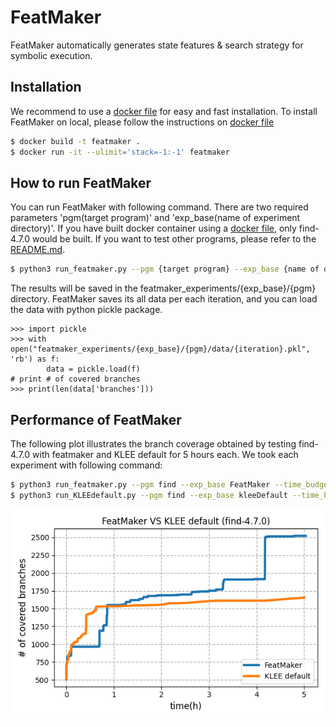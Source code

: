 # FeatMaker

FeatMaker automatically generates state features & search strategy for symbolic execution.

## Installation
We recommend to use a [docker file](Dockerfile) for easy and fast installation. To install FeatMaker on local, please follow the instructions on [docker file](Dockerfile)
```bash
$ docker build -t featmaker .
$ docker run -it --ulimit='stack=-1:-1' featmaker
```

## How to run FeatMaker
You can run FeatMaker with following command. There are two required parameters 'pgm(target program)' and 'exp_base(name of experiment directory)'. If you have built docker container using a [docker file](Dockerfile), only find-4.7.0 would be built. If you want to test other programs, please refer to the [README.md](benchmarks/README.md). 
```bash
$ python3 run_featmaker.py --pgm {target program} --exp_base {name of directory you want to create}
```
The results will be saved in the featmaker_experiments/{exp_base}/{pgm} directory. FeatMaker saves its all data per each iteration, and you can load the data with python pickle package. 
```
>>> import pickle
>>> with open("featmaker_experiments/{exp_base}/{pgm}/data/{iteration}.pkl", 'rb') as f:
        data = pickle.load(f)
# print # of covered branches
>>> print(len(data['branches']))
```

## Performance of FeatMaker
The following plot illustrates the branch coverage obtained by testing find-4.7.0 with featmaker and KLEE default for 5 hours each. We took each experiment with following command:
```bash
$ python3 run_featmaker.py --pgm find --exp_base FeatMaker --time_budget 18000
$ python3 run_KLEEdefault.py --pgm find --exp_base kleeDefault --time_budget 18000
```
![find-coverage-comparison](./coverage.png)

